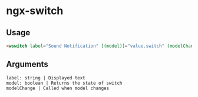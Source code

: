 # ngx-switch

## Usage
```html
<wswitch label="Sound Notification" [(model)]="value.switch" (modelChange)="test()"></wswitch>
```

## Arguments
```
label: string | Displayed text
model: boolean | Returns the state of switch
modelChange | Called when model changes
```